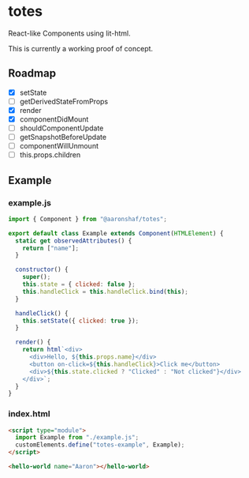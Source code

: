 # totes

React-like Components using lit-html.

This is currently a working proof of concept.

## Roadmap

- [x] setState
- [ ] getDerivedStateFromProps
- [x] render
- [x] componentDidMount
- [ ] shouldComponentUpdate
- [ ] getSnapshotBeforeUpdate
- [ ] componentWillUnmount
- [ ] this.props.children

## Example

### example.js

```javascript
import { Component } from "@aaronshaf/totes";

export default class Example extends Component(HTMLElement) {
  static get observedAttributes() {
    return ["name"];
  }

  constructor() {
    super();
    this.state = { clicked: false };
    this.handleClick = this.handleClick.bind(this);
  }

  handleClick() {
    this.setState({ clicked: true });
  }

  render() {
    return html`<div>
      <div>Hello, ${this.props.name}</div>
      <button on-click=${this.handleClick}>Click me</button>
      <div>${this.state.clicked ? "Clicked" : "Not clicked"}</div>
    </div>`;
  }
}
```

### index.html

```html
<script type="module">
  import Example from "./example.js";
  customElements.define("totes-example", Example);
</script>

<hello-world name="Aaron"></hello-world>
```

